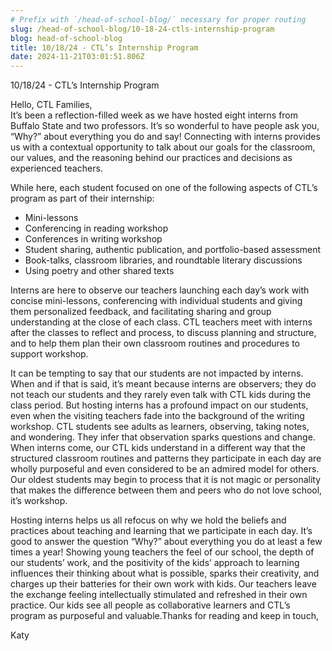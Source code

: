 ```yaml
---
# Prefix with `/head-of-school-blog/` necessary for proper routing
slug: /head-of-school-blog/10-18-24-ctls-internship-program
blog: head-of-school-blog
title: 10/18/24 - CTL’s Internship Program
date: 2024-11-21T03:01:51.806Z
---
```

10/18/24 - CTL’s Internship Program

Hello, CTL Families,\
It’s been a reflection-filled week as we have hosted eight interns from Buffalo State and two professors. It’s so wonderful to have people ask you, “Why?” about everything you do and say! Connecting with interns provides us with a contextual opportunity to talk about our goals for the classroom, our values, and the reasoning behind our practices and decisions as experienced teachers. 

While here, each student focused on one of the following aspects of CTL’s program as part of their internship:

* Mini-lessons
* Conferencing in reading workshop
* Conferences in writing workshop
* Student sharing, authentic publication, and portfolio-based assessment
* Book-talks, classroom libraries, and roundtable literary discussions
* Using poetry and other shared texts

Interns are here to observe our teachers launching each day’s work with concise mini-lessons, conferencing with individual students and giving them personalized feedback, and facilitating sharing and group understanding at the close of each class. CTL teachers meet with interns after the classes to reflect and process, to discuss planning and structure, and to help them plan their own classroom routines and procedures to support workshop. 

It can be tempting to say that our students are not impacted by interns. When and if that is said, it’s meant because interns are observers; they do not teach our students and they rarely even talk with CTL kids during the class period. But hosting interns has a profound impact on our students, even when the visiting teachers fade into the background of the writing workshop. CTL students see adults as learners, observing, taking notes, and wondering. They infer that observation sparks questions and change. When interns come, our CTL kids understand in a different way that the structured classroom routines and patterns they participate in each day are wholly purposeful and even considered to be an admired model for others. Our oldest students may begin to process that it is not magic or personality that makes the difference between them and peers who do not love school, it’s workshop. 

Hosting interns helps us all refocus on why we hold the beliefs and practices about teaching and learning that we participate in each day. It’s good to answer the question “Why?” about everything you do at least a few times a year! Showing young teachers the feel of our school, the depth of our students’ work, and the positivity of the kids’ approach to learning influences their thinking about what is possible, sparks their creativity, and charges up their batteries for their own work with kids. Our teachers leave the exchange feeling intellectually stimulated and refreshed in their own practice. Our kids see all people as collaborative learners and CTL’s program as purposeful and valuable.Thanks for reading and keep in touch,

Katy
